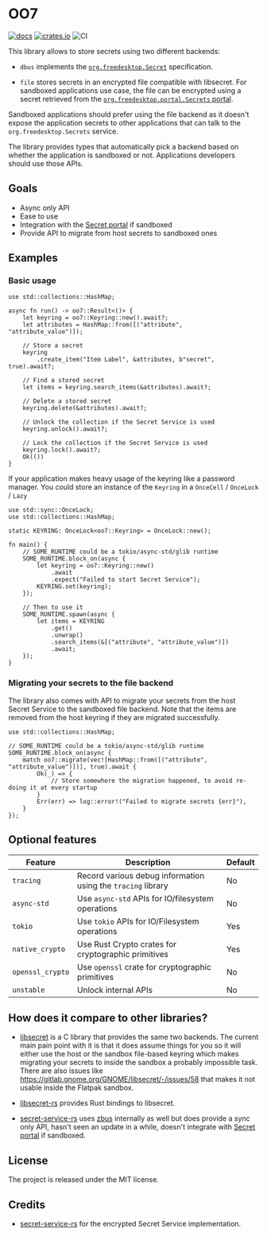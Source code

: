 # OO7

[![docs](https://docs.rs/oo7/badge.svg)](https://docs.rs/oo7/) [![crates.io](https://img.shields.io/crates/v/oo7)](https://crates.io/crates/oo7) ![CI](https://github.com/bilelmoussaoui/oo7/workflows/CI/badge.svg)

This library allows to store secrets using two different backends:

- `dbus` implements the [`org.freedesktop.Secret`](https://specifications.freedesktop.org/secret-service-spec/latest/) specification.

- `file` stores secrets in an encrypted file compatible with libsecret. For sandboxed applications use case, the file can be encrypted using a secret retrieved from the [`org.freedesktop.portal.Secrets` portal](https://flatpak.github.io/xdg-desktop-portal/docs/doc-org.freedesktop.portal.Secret.html).

Sandboxed applications should prefer using the file backend as it doesn't expose the application secrets to other applications that can talk to the `org.freedesktop.Secrets` service.

The library provides types that automatically pick a backend based on whether the application is sandboxed or not. Applications developers should use those APIs.

## Goals

- Async only API
- Ease to use
- Integration with the [Secret portal](https://flatpak.github.io/xdg-desktop-portal/docs/doc-org.freedesktop.portal.Secret.html) if sandboxed
- Provide API to migrate from host secrets to sandboxed ones

## Examples

### Basic usage

```rust,no_run
use std::collections::HashMap;

async fn run() -> oo7::Result<()> {
    let keyring = oo7::Keyring::new().await?;
    let attributes = HashMap::from([("attribute", "attribute_value")]);

    // Store a secret
    keyring
        .create_item("Item Label", &attributes, b"secret", true).await?;

    // Find a stored secret
    let items = keyring.search_items(&attributes).await?;

    // Delete a stored secret
    keyring.delete(&attributes).await?;

    // Unlock the collection if the Secret Service is used
    keyring.unlock().await?;

    // Lock the collection if the Secret Service is used
    keyring.lock().await?;
    Ok(())
}
```

If your application makes heavy usage of the keyring like a password manager. You could store an instance of the `Keyring` in a `OnceCell` / `OnceLock` / `Lazy`

```rust,ignore
use std::sync::OnceLock;
use std::collections::HashMap;

static KEYRING: OnceLock<oo7::Keyring> = OnceLock::new();

fn main() {
    // SOME_RUNTIME could be a tokio/async-std/glib runtime
    SOME_RUNTIME.block_on(async {
        let keyring = oo7::Keyring::new()
            .await
            .expect("Failed to start Secret Service");
        KEYRING.set(keyring);
    });

    // Then to use it
    SOME_RUNTIME.spawn(async {
        let items = KEYRING
            .get()
            .unwrap()
            .search_items(&[("attribute", "attribute_value")])
            .await;
    });
}
```

### Migrating your secrets to the file backend

The library also comes with API to migrate your secrets from the host Secret Service to the sandboxed file backend. Note that the items are removed from the host keyring if they are migrated successfully.

```rust,ignore
use std::collections::HashMap;

// SOME_RUNTIME could be a tokio/async-std/glib runtime
SOME_RUNTIME.block_on(async {
    match oo7::migrate(vec![HashMap::from([("attribute", "attribute_value")])], true).await {
        Ok(_) => {
            // Store somewhere the migration happened, to avoid re-doing it at every startup
        }
        Err(err) => log::error!("Failed to migrate secrets {err}"),
    }
});
```

## Optional features

| Feature | Description | Default |
| ---     | ----------- | ------ |
| `tracing` | Record various debug information using the `tracing` library | No |
| `async-std` | Use `async-std` APIs for IO/filesystem operations | No |
| `tokio` | Use `tokio` APIs for IO/Filesystem operations | Yes |
| `native_crypto` | Use Rust Crypto crates for cryptographic primitives | Yes |
| `openssl_crypto` | Use `openssl` crate for cryptographic primitives | No |
| `unstable` | Unlock internal APIs | No |

## How does it compare to other libraries?

- [libsecret](https://gitlab.gnome.org/GNOME/libsecret) is a C library that provides the same two backends. The current main pain point with it is that it does assume things for you so it will either use the host or the sandbox file-based keyring which makes migrating your secrets to inside the sandbox a probably impossible task. There are also issues like <https://gitlab.gnome.org/GNOME/libsecret/-/issues/58> that makes it not usable inside the Flatpak sandbox.

- [libsecret-rs](https://gitlab.gnome.org/World/Rust/libsecret-rs) provides Rust bindings to libsecret.

- [secret-service-rs](https://github.com/hwchen/secret-service-rs/) uses [zbus](https://lib.rs/zbus) internally as well but does provide a sync only API, hasn't seen an update in a while, doesn't integrate with [Secret portal](https://flatpak.github.io/xdg-desktop-portal/docs/doc-org.freedesktop.portal.Secret.html) if sandboxed.

## License

The project is released under the MIT license.

## Credits

- [secret-service-rs](https://github.com/hwchen/secret-service-rs/) for the encrypted Secret Service implementation.

